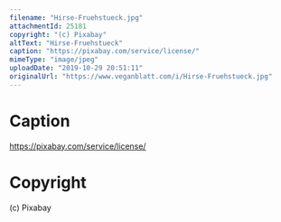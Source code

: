 ```yaml
---
filename: "Hirse-Fruehstueck.jpg"
attachmentId: 25181
copyright: "(c) Pixabay"
altText: "Hirse-Fruehstueck"
caption: "https://pixabay.com/service/license/"
mimeType: "image/jpeg"
uploadDate: "2019-10-29 20:51:11"
originalUrl: "https://www.veganblatt.com/i/Hirse-Fruehstueck.jpg"
---
```


# Caption

https://pixabay.com/service/license/

# Copyright

(c) Pixabay
